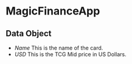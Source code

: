 # MagicFinanceApp

## Data Object
  * *Name* This is the name of the card. 
  * *USD*  This is the TCG Mid price in US Dollars.